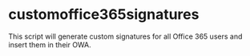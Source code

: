 # customoffice365signatures
This script will generate custom signatures for all Office 365 users and insert them in their OWA.
